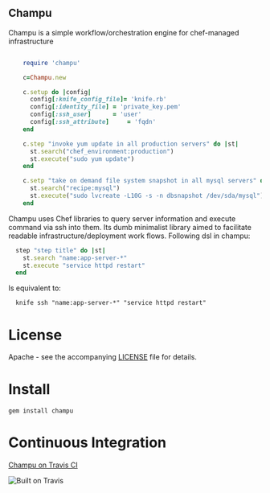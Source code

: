 ## Champu
Champu is a simple workflow/orchestration engine for chef-managed infrastructure

```ruby

    require 'champu'

    c=Champu.new

    c.setup do |config|
      config[:knife_config_file]= 'knife.rb'
      config[:identity_file] = 'private_key.pem'
      config[:ssh_user]      = 'user'
      config[:ssh_attribute]     = 'fqdn'
    end

    c.step "invoke yum update in all production servers" do |st|
      st.search("chef_environment:production")
      st.execute("sudo yum update")
    end

    c.setp "take on demand file system snapshot in all mysql servers" do |st|
      st.search("recipe:mysql")
      st.execute("sudo lvcreate -L10G -s -n dbsnapshot /dev/sda/mysql")
    end
```    

Champu uses Chef libraries to query server information and execute command via ssh into them.
Its dumb minimalist library aimed to facilitate readable infrastructure/deployment work flows.
Following dsl in champu:

```ruby
  step "step title" do |st|
    st.search "name:app-server-*"
    st.execute "service httpd restart"
  end
```
Is equivalent to:

```
  knife ssh "name:app-server-*" "service httpd restart" 
```
# License
Apache - see the accompanying [LICENSE](https://raw.github.com/ranjibd/champu/master/LICENSE) file for details.

# Install

```
gem install champu
```

# Continuous Integration
[Champu on Travis CI](http://travis-ci.org/ranjibd/champu)

![Built on Travis](https://secure.travis-ci.org/ranjibd/champu.png?branch=master)

